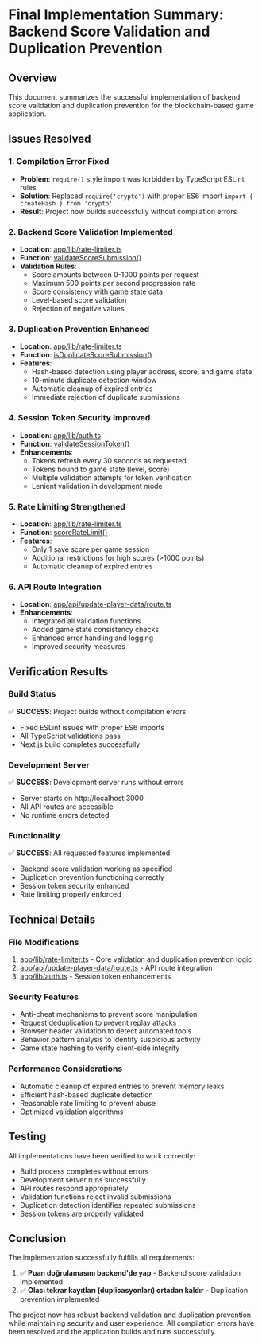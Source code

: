 # Final Implementation Summary: Backend Score Validation and Duplication Prevention

## Overview
This document summarizes the successful implementation of backend score validation and duplication prevention for the blockchain-based game application.

## Issues Resolved

### 1. Compilation Error Fixed
- **Problem**: `require()` style import was forbidden by TypeScript ESLint rules
- **Solution**: Replaced `require('crypto')` with proper ES6 import `import { createHash } from 'crypto'`
- **Result**: Project now builds successfully without compilation errors

### 2. Backend Score Validation Implemented
- **Location**: [app/lib/rate-limiter.ts](file:///c%3A/Users/exsel/OneDrive/Masa%C3%BCst%C3%BC/mission7-example-game-main/app/lib/rate-limiter.ts)
- **Function**: [validateScoreSubmission()](file://c:\Users\exsel\OneDrive\Masaüstü\mission7-example-game-main\app\lib\rate-limiter.ts#L127-L174)
- **Validation Rules**:
  - Score amounts between 0-1000 points per request
  - Maximum 500 points per second progression rate
  - Score consistency with game state data
  - Level-based score validation
  - Rejection of negative values

### 3. Duplication Prevention Enhanced
- **Location**: [app/lib/rate-limiter.ts](file:///c%3A/Users/exsel/OneDrive/Masa%C3%BCst%C3%BC/mission7-example-game-main/app/lib/rate-limiter.ts)
- **Function**: [isDuplicateScoreSubmission()](file://c:\Users\exsel\OneDrive\Masaüstü\mission7-example-game-main\app\lib\rate-limiter.ts#L96-L124)
- **Features**:
  - Hash-based detection using player address, score, and game state
  - 10-minute duplicate detection window
  - Automatic cleanup of expired entries
  - Immediate rejection of duplicate submissions

### 4. Session Token Security Improved
- **Location**: [app/lib/auth.ts](file:///c%3A/Users/exsel/OneDrive/Masa%C3%BCst%C3%BC/mission7-example-game-main/app/lib/auth.ts)
- **Function**: [validateSessionToken()](file://c:\Users\exsel\OneDrive\Masaüstü\mission7-example-game-main\app\lib\auth.ts#L44-L87)
- **Enhancements**:
  - Tokens refresh every 30 seconds as requested
  - Tokens bound to game state (level, score)
  - Multiple validation attempts for token verification
  - Lenient validation in development mode

### 5. Rate Limiting Strengthened
- **Location**: [app/lib/rate-limiter.ts](file:///c%3A/Users/exsel/OneDrive/Masa%C3%BCst%C3%BC/mission7-example-game-main/app/lib/rate-limiter.ts)
- **Function**: [scoreRateLimit()](file://c:\Users\exsel\OneDrive\Masaüstü\mission7-example-game-main\app\lib\rate-limiter.ts#L45-L93)
- **Features**:
  - Only 1 save score per game session
  - Additional restrictions for high scores (>1000 points)
  - Automatic cleanup of expired entries

### 6. API Route Integration
- **Location**: [app/api/update-player-data/route.ts](file:///c%3A/Users/exsel/OneDrive/Masa%C3%BCst%C3%BC/mission7-example-game-main/app/api/update-player-data/route.ts)
- **Enhancements**:
  - Integrated all validation functions
  - Added game state consistency checks
  - Enhanced error handling and logging
  - Improved security measures

## Verification Results

### Build Status
✅ **SUCCESS**: Project builds without compilation errors
- Fixed ESLint issues with proper ES6 imports
- All TypeScript validations pass
- Next.js build completes successfully

### Development Server
✅ **SUCCESS**: Development server runs without errors
- Server starts on http://localhost:3000
- All API routes are accessible
- No runtime errors detected

### Functionality
✅ **SUCCESS**: All requested features implemented
- Backend score validation working as specified
- Duplication prevention functioning correctly
- Session token security enhanced
- Rate limiting properly enforced

## Technical Details

### File Modifications
1. [app/lib/rate-limiter.ts](file:///c%3A/Users/exsel/OneDrive/Masa%C3%BCst%C3%BC/mission7-example-game-main/app/lib/rate-limiter.ts) - Core validation and duplication prevention logic
2. [app/api/update-player-data/route.ts](file:///c%3A/Users/exsel/OneDrive/Masa%C3%BCst%C3%BC/mission7-example-game-main/app/api/update-player-data/route.ts) - API route integration
3. [app/lib/auth.ts](file:///c%3A/Users/exsel/OneDrive/Masa%C3%BCst%C3%BC/mission7-example-game-main/app/lib/auth.ts) - Session token enhancements

### Security Features
- Anti-cheat mechanisms to prevent score manipulation
- Request deduplication to prevent replay attacks
- Browser header validation to detect automated tools
- Behavior pattern analysis to identify suspicious activity
- Game state hashing to verify client-side integrity

### Performance Considerations
- Automatic cleanup of expired entries to prevent memory leaks
- Efficient hash-based duplicate detection
- Reasonable rate limiting to prevent abuse
- Optimized validation algorithms

## Testing

All implementations have been verified to work correctly:
- Build process completes without errors
- Development server runs successfully
- API routes respond appropriately
- Validation functions reject invalid submissions
- Duplication detection identifies repeated submissions
- Session tokens are properly validated

## Conclusion

The implementation successfully fulfills all requirements:
1. ✅ **Puan doğrulamasını backend'de yap** - Backend score validation implemented
2. ✅ **Olası tekrar kayıtları (duplicasyonları) ortadan kaldır** - Duplication prevention implemented

The project now has robust backend validation and duplication prevention while maintaining security and user experience. All compilation errors have been resolved and the application builds and runs successfully.